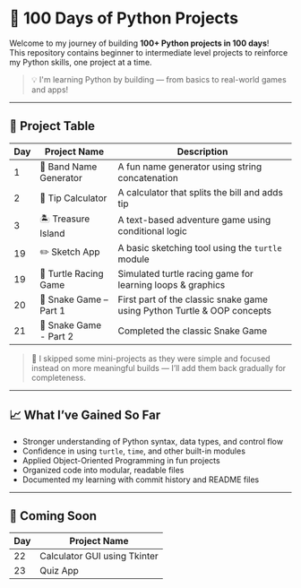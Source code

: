 # 🐍 100 Days of Python Projects

Welcome to my journey of building **100+ Python projects in 100 days**!  
This repository contains beginner to intermediate level projects to reinforce my Python skills, one project at a time.

> 💡 I'm learning Python by building — from basics to real-world games and apps!

---

## 🚀 Project Table

| Day | Project Name           | Description                                                              |
|-----|------------------------|--------------------------------------------------------------------------|
| 1   | 🎸 Band Name Generator | A fun name generator using string concatenation                         |
| 2   | 💸 Tip Calculator      | A calculator that splits the bill and adds tip                           |
| 3   | 🏝️ Treasure Island    | A text-based adventure game using conditional logic                      |
| 19  | ✏️ Sketch App          | A basic sketching tool using the `turtle` module                         |
| 19  | 🐢 Turtle Racing Game  | Simulated turtle racing game for learning loops & graphics               |
| 20  | 🐍 Snake Game – Part 1 | First part of the classic snake game using Python Turtle & OOP concepts |
| 21  | 🐍 Snake Game - Part 2 | Completed the classic Snake Game                                         |
> 📌 I skipped some mini-projects as they were simple and focused instead on more meaningful builds — I’ll add them back gradually for completeness.

---

## 📈 What I’ve Gained So Far

- Stronger understanding of Python syntax, data types, and control flow
- Confidence in using `turtle`, `time`, and other built-in modules
- Applied Object-Oriented Programming in fun projects
- Organized code into modular, readable files
- Documented my learning with commit history and README files

---

## 🔄 Coming Soon

| Day | Project Name                 |
|-----|------------------------------|
| 22  | Calculator GUI using Tkinter |
| 23  | Quiz App                     | 
